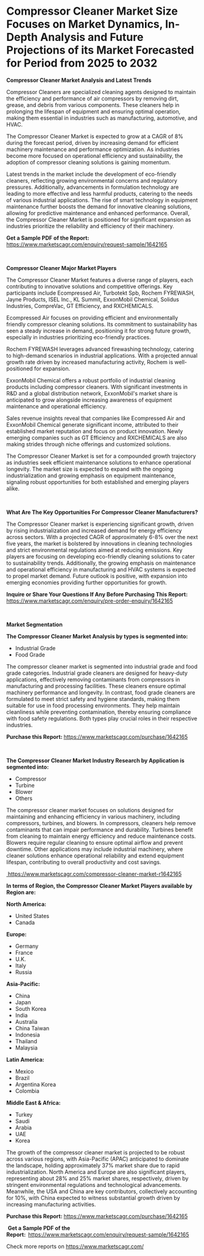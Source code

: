 <p><h1>Compressor Cleaner Market Size Focuses on Market Dynamics, In-Depth Analysis and Future Projections of its Market Forecasted for Period from 2025 to 2032</h1></p><p><strong>Compressor Cleaner Market Analysis and Latest Trends</strong></p>
<p><p>Compressor Cleaners are specialized cleaning agents designed to maintain the efficiency and performance of air compressors by removing dirt, grease, and debris from various components. These cleaners help in prolonging the lifespan of equipment and ensuring optimal operation, making them essential in industries such as manufacturing, automotive, and HVAC.</p><p>The Compressor Cleaner Market is expected to grow at a CAGR of 8% during the forecast period, driven by increasing demand for efficient machinery maintenance and performance optimization. As industries become more focused on operational efficiency and sustainability, the adoption of compressor cleaning solutions is gaining momentum.</p><p>Latest trends in the market include the development of eco-friendly cleaners, reflecting growing environmental concerns and regulatory pressures. Additionally, advancements in formulation technology are leading to more effective and less harmful products, catering to the needs of various industrial applications. The rise of smart technology in equipment maintenance further boosts the demand for innovative cleaning solutions, allowing for predictive maintenance and enhanced performance. Overall, the Compressor Cleaner Market is positioned for significant expansion as industries prioritize the reliability and efficiency of their machinery.</p></p>
<p><strong>Get a Sample PDF of the Report:&nbsp;</strong> <a href="https://www.marketscagr.com/enquiry/request-sample/1642165?utm_campaign=3541&utm_medium=2&utm_source=Github&utm_content=ia&utm_term=02042025&utm_id=compressor-cleaner">https://www.marketscagr.com/enquiry/request-sample/1642165</a></p>
<p>&nbsp;</p>
<p><strong>Compressor Cleaner Major Market Players</strong></p>
<p><p>The Compressor Cleaner Market features a diverse range of players, each contributing to innovative solutions and competitive offerings. Key participants include Ecompressed Air, Turbotekt Spb, Rochem FYREWASH, Jayne Products, ISEL Inc., KL Summit, ExxonMobil Chemical, Solidus Industries, CompreVac, GT Efficiency, and RXCHEMICALS. </p><p>Ecompressed Air focuses on providing efficient and environmentally friendly compressor cleaning solutions. Its commitment to sustainability has seen a steady increase in demand, positioning it for strong future growth, especially in industries prioritizing eco-friendly practices.</p><p>Rochem FYREWASH leverages advanced firewashing technology, catering to high-demand scenarios in industrial applications. With a projected annual growth rate driven by increased manufacturing activity, Rochem is well-positioned for expansion.</p><p>ExxonMobil Chemical offers a robust portfolio of industrial cleaning products including compressor cleaners. With significant investments in R&D and a global distribution network, ExxonMobil's market share is anticipated to grow alongside increasing awareness of equipment maintenance and operational efficiency.</p><p>Sales revenue insights reveal that companies like Ecompressed Air and ExxonMobil Chemical generate significant income, attributed to their established market reputation and focus on product innovation. Newly emerging companies such as GT Efficiency and RXCHEMICALS are also making strides through niche offerings and customized solutions.</p><p>The Compressor Cleaner Market is set for a compounded growth trajectory as industries seek efficient maintenance solutions to enhance operational longevity. The market size is expected to expand with the ongoing industrialization and growing emphasis on equipment maintenance, signaling robust opportunities for both established and emerging players alike.</p></p>
<p>&nbsp;</p>
<p><strong>What Are The Key Opportunities For Compressor Cleaner Manufacturers?</strong></p>
<p><p>The Compressor Cleaner market is experiencing significant growth, driven by rising industrialization and increased demand for energy efficiency across sectors. With a projected CAGR of approximately 6-8% over the next five years, the market is bolstered by innovations in cleaning technologies and strict environmental regulations aimed at reducing emissions. Key players are focusing on developing eco-friendly cleaning solutions to cater to sustainability trends. Additionally, the growing emphasis on maintenance and operational efficiency in manufacturing and HVAC systems is expected to propel market demand. Future outlook is positive, with expansion into emerging economies providing further opportunities for growth.</p></p>
<p><strong>Inquire or Share Your Questions If Any Before Purchasing This Report:</strong> <a href="https://www.marketscagr.com/enquiry/pre-order-enquiry/1642165?utm_campaign=3541&utm_medium=2&utm_source=Github&utm_content=ia&utm_term=02042025&utm_id=compressor-cleaner">https://www.marketscagr.com/enquiry/pre-order-enquiry/1642165</a></p>
<p>&nbsp;</p>
<p><strong>Market Segmentation</strong></p>
<p><strong>The Compressor Cleaner Market Analysis by types is segmented into:</strong></p>
<p><ul><li>Industrial Grade</li><li>Food Grade</li></ul></p>
<p><p>The compressor cleaner market is segmented into industrial grade and food grade categories. Industrial grade cleaners are designed for heavy-duty applications, effectively removing contaminants from compressors in manufacturing and processing facilities. These cleaners ensure optimal machinery performance and longevity. In contrast, food grade cleaners are formulated to meet strict safety and hygiene standards, making them suitable for use in food processing environments. They help maintain cleanliness while preventing contamination, thereby ensuring compliance with food safety regulations. Both types play crucial roles in their respective industries.</p></p>
<p><strong>Purchase this Report:&nbsp;</strong><a href="https://www.marketscagr.com/purchase/1642165?utm_campaign=3541&utm_medium=2&utm_source=Github&utm_content=ia&utm_term=02042025&utm_id=compressor-cleaner">https://www.marketscagr.com/purchase/1642165</a></p>
<p>&nbsp;</p>
<p><strong>The Compressor Cleaner Market Industry Research by Application is segmented into:</strong></p>
<p><ul><li>Compressor</li><li>Turbine</li><li>Blower</li><li>Others</li></ul></p>
<p><p>The compressor cleaner market focuses on solutions designed for maintaining and enhancing efficiency in various machinery, including compressors, turbines, and blowers. In compressors, cleaners help remove contaminants that can impair performance and durability. Turbines benefit from cleaning to maintain energy efficiency and reduce maintenance costs. Blowers require regular cleaning to ensure optimal airflow and prevent downtime. Other applications may include industrial machinery, where cleaner solutions enhance operational reliability and extend equipment lifespan, contributing to overall productivity and cost savings.</p></p>
<p><a href="https://www.marketscagr.com/compressor-cleaner-market-r1642165?utm_campaign=3541&utm_medium=2&utm_source=Github&utm_content=ia&utm_term=02042025&utm_id=compressor-cleaner">&nbsp;https://www.marketscagr.com/compressor-cleaner-market-r1642165</a></p>
<p><strong>In terms of Region, the Compressor Cleaner Market Players available by Region are:</strong></p>
<p>
    <p> <strong> North America: </strong>
        <ul>
            <li>United States</li>
            <li>Canada</li>
        </ul>
        </p> 
    <p> <strong> Europe: </strong>
        <ul>
            <li>Germany</li>
            <li>France</li>
            <li>U.K.</li>
            <li>Italy</li>
            <li>Russia</li>
        </ul>
        </p> 
    <p> <strong> Asia-Pacific: </strong>
        <ul>
            <li>China</li>
            <li>Japan</li>
            <li>South Korea</li>
            <li>India</li>
            <li>Australia</li>
            <li>China Taiwan</li>
            <li>Indonesia</li>
            <li>Thailand</li>
            <li>Malaysia</li>
        </ul>
        </p> 
    <p> <strong> Latin America: </strong>
        <ul>
            <li>Mexico</li>
            <li>Brazil</li>
            <li>Argentina Korea</li>
            <li>Colombia</li>
        </ul>
        </p> 
    <p> <strong> Middle East & Africa: </strong>
        <ul>
            <li>Turkey</li>
            <li>Saudi</li>
            <li>Arabia</li>
            <li>UAE</li>
            <li>Korea</li>
        </ul>
    </p>
    </p>
<p><p>The growth of the compressor cleaner market is projected to be robust across various regions, with Asia-Pacific (APAC) anticipated to dominate the landscape, holding approximately 37% market share due to rapid industrialization. North America and Europe are also significant players, representing about 28% and 25% market shares, respectively, driven by stringent environmental regulations and technological advancements. Meanwhile, the USA and China are key contributors, collectively accounting for 10%, with China expected to witness substantial growth driven by increasing manufacturing activities.</p></p>
<p><strong>Purchase this Report: </strong><a href="https://www.marketscagr.com/purchase/1642165?utm_campaign=3541&utm_medium=2&utm_source=Github&utm_content=ia&utm_term=02042025&utm_id=compressor-cleaner">https://www.marketscagr.com/purchase/1642165</a></p>
<p>&nbsp;<strong>Get a Sample PDF of the Report:&nbsp;&nbsp;</strong><a href="https://www.marketscagr.com/enquiry/request-sample/1642165?utm_campaign=3541&utm_medium=2&utm_source=Github&utm_content=ia&utm_term=02042025&utm_id=compressor-cleaner">https://www.marketscagr.com/enquiry/request-sample/1642165</a></p>
<p><strong></strong></p>
<p>Check more reports on <a href="https://www.marketscagr.com/?utm_campaign=3541&utm_medium=2&utm_source=Github&utm_content=ia&utm_term=02042025&utm_id=compressor-cleaner">https://www.marketscagr.com/</a></p>